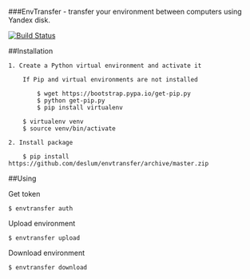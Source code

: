 
###EnvTransfer - transfer your environment between computers using Yandex disk.

[![Build Status](https://travis-ci.org/deslum/envtransfer.svg)](https://travis-ci.org/deslum/envtransfer)


##Installation

``` 
1. Create a Python virtual environment and activate it

    If Pip and virtual environments are not installed
    
        $ wget https://bootstrap.pypa.io/get-pip.py
        $ python get-pip.py
        $ pip install virtualenv
        
    $ virtualenv venv
    $ source venv/bin/activate

2. Install package

    $ pip install https://github.com/deslum/envtransfer/archive/master.zip
``` 

##Using

  Get token

``` 
$ envtransfer auth
``` 

  Upload environment

``` 
$ envtransfer upload
``` 

  Download environment

``` 
$ envtransfer download
``` 
